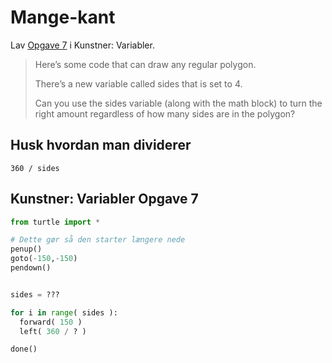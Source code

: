 # Mange-kant

Lav [Opgave 7](https://studio.code.org/s/course4/lessons/6/levels/7) i Kunstner: Variabler.

> Here’s some code that can draw any regular polygon.
> 
> There’s a new variable called sides that is set to 4.
> 
> Can you use the sides variable (along with the math block) to turn the right amount regardless of how many sides are in the polygon?

## Husk hvordan man dividerer

    360 / sides

## Kunstner: Variabler Opgave 7


```python
from turtle import *

# Dette gør så den starter længere nede
penup()
goto(-150,-150)
pendown()


sides = ???

for i in range( sides ):
  forward( 150 )
  left( 360 / ? )

done()
```

